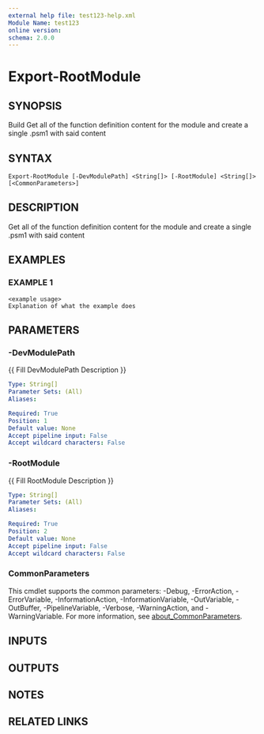 ```yaml
---
external help file: test123-help.xml
Module Name: test123
online version:
schema: 2.0.0
---
```


# Export-RootModule

## SYNOPSIS
Build
Get all of the function definition content for the module and create a single .psm1 with said content

## SYNTAX

```
Export-RootModule [-DevModulePath] <String[]> [-RootModule] <String[]> [<CommonParameters>]
```

## DESCRIPTION
Get all of the function definition content for the module and create a single .psm1 with said content

## EXAMPLES

### EXAMPLE 1
```
<example usage>
Explanation of what the example does
```

## PARAMETERS

### -DevModulePath
{{ Fill DevModulePath Description }}

```yaml
Type: String[]
Parameter Sets: (All)
Aliases:

Required: True
Position: 1
Default value: None
Accept pipeline input: False
Accept wildcard characters: False
```

### -RootModule
{{ Fill RootModule Description }}

```yaml
Type: String[]
Parameter Sets: (All)
Aliases:

Required: True
Position: 2
Default value: None
Accept pipeline input: False
Accept wildcard characters: False
```

### CommonParameters
This cmdlet supports the common parameters: -Debug, -ErrorAction, -ErrorVariable, -InformationAction, -InformationVariable, -OutVariable, -OutBuffer, -PipelineVariable, -Verbose, -WarningAction, and -WarningVariable. For more information, see [about_CommonParameters](http://go.microsoft.com/fwlink/?LinkID=113216).

## INPUTS

## OUTPUTS

## NOTES

## RELATED LINKS
